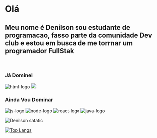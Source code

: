 <h1>Olá</h1>

<h2>Meu nome é Denilson sou estudante de programacao, fasso parte da comunidade Dev club e estou em busca de me torrnar um programador FullStak</h2>
<br>
<h3>Já Dominei</h3>
<img src="https://img.shields.io/badge/HTML5-E34F26?style=for-the-badge&logo=html5&logoColor=white" alt="html-logo"/>
<img src="https://img.shields.io/badge/CSS3-1572B6?style=for-the-badge&logo=css3&logoColor=white alt="css-logo"/>
<br>
<h3>Ainda Vou Dominar</h3>
<img src="https://img.shields.io/badge/JavaScript-F7DF1E?style=for-the-badge&logo=javascript&logoColor=black" alt="js-logo">
<img src="https://img.shields.io/badge/Node.js-43853D?style=for-the-badge&logo=node.js&logoColor=white" alt="node-logo">
<img src="https://img.shields.io/badge/React-20232A?style=for-the-badge&logo=react&logoColor=61DAFB" alt="react-logo">
<img src="https://img.shields.io/badge/Java-ED8B00?style=for-the-badge&logo=openjdk&logoColor=white" alt="java-logo">

![Denilson satatic](https://github-readme-stats.vercel.app/api?username=Denilson-23&theme=radical)

[![Top Langs](https://github-readme-stats.vercel.app/api/top-langs/?username=Denilson-23)](https://github.com/anuraghazra/github-readme-stats)

